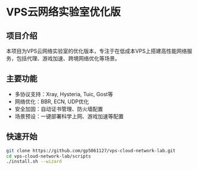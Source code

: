 # VPS云网络实验室优化版

## 项目介绍
本项目为VPS云网络实验室的优化版本，专注于在低成本VPS上搭建高性能网络服务，包括代理、游戏加速、跨境网络优化等场景。

## 主要功能
- 多协议支持：Xray, Hysteria, Tuic, Gost等
- 网络优化：BBR, ECN, UDP优化
- 安全加固：自动证书管理、防火墙配置
- 场景预设：一键部署科学上网、游戏加速等配置

## 快速开始
```bash
git clone https://github.com/gp5061127/vps-cloud-network-lab.git
cd vps-cloud-network-lab/scripts
./install.sh --wizard